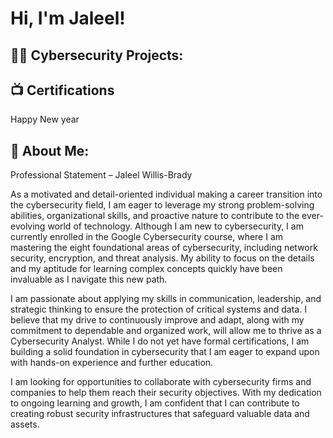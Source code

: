 <h1>Hi, I'm Jaleel!

<h2>👨‍💻 Cybersecurity Projects:</h2>



<h2>📺 Certifications </h2>
Happy New year


<h2> 🤳 About Me:</h2>
Professional Statement – Jaleel Willis-Brady

As a motivated and detail-oriented individual making a career transition into the cybersecurity field, I am eager to leverage my strong problem-solving abilities, organizational skills, and proactive nature to contribute to the ever-evolving world of technology. Although I am new to cybersecurity, I am currently enrolled in the Google Cybersecurity course, where I am mastering the eight foundational areas of cybersecurity, including network security, encryption, and threat analysis. My ability to focus on the details and my aptitude for learning complex concepts quickly have been invaluable as I navigate this new path.

I am passionate about applying my skills in communication, leadership, and strategic thinking to ensure the protection of critical systems and data. I believe that my drive to continuously improve and adapt, along with my commitment to dependable and organized work, will allow me to thrive as a Cybersecurity Analyst. While I do not yet have formal certifications, I am building a solid foundation in cybersecurity that I am eager to expand upon with hands-on experience and further education.

I am looking for opportunities to collaborate with cybersecurity firms and companies to help them reach their security objectives. With my dedication to ongoing learning and growth, I am confident that I can contribute to creating robust security infrastructures that safeguard valuable data and assets.




<!--
**joshmadakor1/joshmadakor1** is a ✨ _special_ ✨ repository because its `README.md` (this file) appears on your GitHub profile.

Here are some ideas to get you started:

- 🔭 I’m currently working on ...
- 🌱 I’m currently learning ...
- 👯 I’m looking to collaborate on ...
- 🤔 I’m looking for help with ...
- 💬 Ask me about ...
- 📫 How to reach me: ...
- 😄 Pronouns: ...
- ⚡ Fun fact: ...
-->
